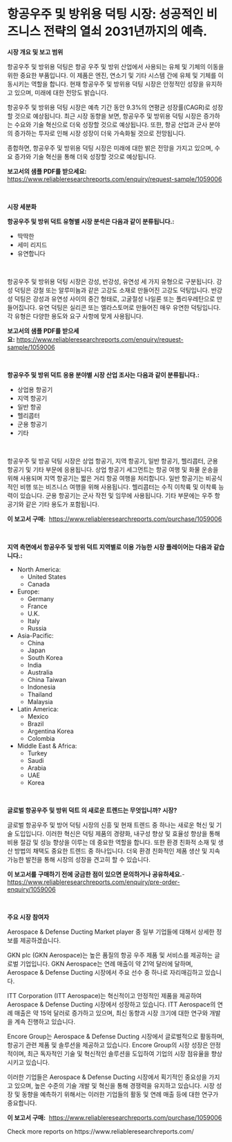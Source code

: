 <p><h1>항공우주 및 방위용 덕팅 시장: 성공적인 비즈니스 전략의 열쇠 2031년까지의 예측.</h1></p><p><strong>시장 개요 및 보고 범위</strong></p>
<p><p>항공우주 및 방위용 덕팅은 항공 우주 및 방위 산업에서 사용되는 유체 및 기체의 이동을 위한 중요한 부품입니다. 이 제품은 엔진, 연소기 및 기타 시스템 간에 유체 및 기체를 이동시키는 역할을 합니다. 현재 항공우주 및 방위용 덕팅 시장은 안정적인 성장을 유지하고 있으며, 미래에 대한 전망도 밝습니다.</p><p>항공우주 및 방위용 덕팅 시장은 예측 기간 동안 9.3%의 연평균 성장률(CAGR)로 성장할 것으로 예상됩니다. 최근 시장 동향을 보면, 항공우주 및 방위용 덕팅 시장은 증가하는 수요와 기술 혁신으로 더욱 성장할 것으로 예상됩니다. 또한, 항공 산업과 군사 분야의 증가하는 투자로 인해 시장 성장이 더욱 가속화될 것으로 전망됩니다.</p><p>종합하면, 항공우주 및 방위용 덕팅 시장은 미래에 대한 밝은 전망을 가지고 있으며, 수요 증가와 기술 혁신을 통해 더욱 성장할 것으로 예상됩니다.</p></p>
<p><strong>보고서의 샘플 PDF를 받으세요:</strong> <a href="https://www.reliableresearchreports.com/enquiry/request-sample/1059006">https://www.reliableresearchreports.com/enquiry/request-sample/1059006</a></p>
<p>&nbsp;</p>
<p><strong>시장 세분화</strong></p>
<p><strong>항공우주 및 방위 덕트 유형별 시장 분석은 다음과 같이 분류됩니다.:</strong></p>
<p><ul><li>딱딱한</li><li>세미 리지드</li><li>유연합니다</li></ul></p>
<p>&nbsp;</p>
<p><p>항공우주 및 방위용 덕팅 시장은 강성, 반강성, 유연성 세 가지 유형으로 구분됩니다. 강성 덕팅은 강철 또는 알루미늄과 같은 고강도 소재로 만들어진 고강도 덕팅입니다. 반강성 덕팅은 강성과 유연성 사이의 중간 형태로, 고굴절성 나일론 또는 폴리우레탄으로 만들어집니다. 유연 덕팅은 실리콘 또는 엘라스토머로 만들어진 매우 유연한 덕팅입니다. 각 유형은 다양한 용도와 요구 사항에 맞게 사용됩니다.</p></p>
<p><strong>보고서의 샘플 PDF를 받으세요:</strong>&nbsp;<a href="https://www.reliableresearchreports.com/enquiry/request-sample/1059006">https://www.reliableresearchreports.com/enquiry/request-sample/1059006</a></p>
<p>&nbsp;</p>
<p><strong> 항공우주 및 방위 덕트 응용 분야별 시장 산업 조사는 다음과 같이 분류됩니다.:</strong></p>
<p><ul><li>상업용 항공기</li><li>지역 항공기</li><li>일반 항공</li><li>헬리콥터</li><li>군용 항공기</li><li>기타</li></ul></p>
<p>&nbsp;</p>
<p><p>항공우주 및 방공 덕팅 시장은 상업 항공기, 지역 항공기, 일반 항공기, 헬리콥터, 군용 항공기 및 기타 부문에 응용됩니다. 상업 항공기 세그먼트는 항공 여행 및 화물 운송을 위해 사용되며 지역 항공기는 짧은 거리 항공 여행을 처리합니다. 일반 항공기는 비공식적인 비행 또는 비즈니스 여행을 위해 사용됩니다. 헬리콥터는 수직 이착륙 및 이착륙 능력이 있습니다. 군용 항공기는 군사 작전 및 임무에 사용됩니다. 기타 부문에는 우주 항공기와 같은 기타 용도가 포함됩니다.</p></p>
<p><strong>이 보고서 구매:</strong>&nbsp; <a href="https://www.reliableresearchreports.com/purchase/1059006">https://www.reliableresearchreports.com/purchase/1059006</a></p>
<p>&nbsp;</p>
<p><strong>지역 측면에서 항공우주 및 방위 덕트 지역별로 이용 가능한 시장 플레이어는 다음과 같습니다.:</strong></p>
<p><ul>
    <li>
        North America:
        <ul>
            <li>United States</li>
            <li>Canada</li>
        </ul>
    </li>
    <li>
        Europe:
        <ul>
            <li>Germany</li>
            <li>France</li>
            <li>U.K.</li>
            <li>Italy</li>
            <li>Russia</li>
        </ul>
    </li>
    <li>
        Asia-Pacific:
        <ul>
            <li>China</li>
            <li>Japan</li>
            <li>South Korea</li>
            <li>India</li>
            <li>Australia</li>
            <li>China Taiwan</li>
            <li>Indonesia</li>
            <li>Thailand</li>
            <li>Malaysia</li>
        </ul>
    </li>
    <li>
        Latin America:
        <ul>
            <li>Mexico</li>
            <li>Brazil</li>
            <li>Argentina Korea</li>
            <li>Colombia</li>
        </ul>
    </li>
    <li>
        Middle East & Africa:
        <ul>
            <li>Turkey</li>
            <li>Saudi</li>
            <li>Arabia</li>
            <li>UAE</li>
            <li>Korea</li>
        </ul>
    </li>
    </ul></p>
<p>&nbsp;</p>
<p><strong>글로벌 항공우주 및 방위 덕트 의 새로운 트렌드는 무엇입니까? 시장?</strong></p>
<p><p>글로벌 항공우주 및 방어 덕팅 시장의 신흥 및 현재 트렌드 중 하나는 새로운 혁신 및 기술 도입입니다. 이러한 혁신은 덕팅 제품의 경량화, 내구성 향상 및 효율성 향상을 통해 비용 절감 및 성능 향상을 이루는 데 중요한 역할을 합니다. 또한 환경 친화적 소재 및 생산 방법의 채택도 중요한 트렌드 중 하나입니다. 더욱 환경 친화적인 제품 생산 및 지속 가능한 발전을 통해 시장의 성장을 견고히 할 수 있습니다.</p></p>
<p><strong>이 보고서를 구매하기 전에 궁금한 점이 있으면 문의하거나 공유하세요.</strong>- <a href="https://www.reliableresearchreports.com/enquiry/pre-order-enquiry/1059006">https://www.reliableresearchreports.com/enquiry/pre-order-enquiry/1059006</a></p>
<p>&nbsp;</p>
<p><strong>주요 시장 참여자</strong></p>
<p><p>Aerospace & Defense Ducting Market player 중 일부 기업들에 대해서 상세한 정보를 제공하겠습니다. </p><p>GKN plc (GKN Aerospace)는 높은 품질의 항공 우주 제품 및 서비스를 제공하는 글로벌 기업입니다. GKN Aerospace는 연례 매출이 약 21억 달러에 달하며, Aerospace & Defense Ducting 시장에서 주요 선수 중 하나로 자리매김하고 있습니다. </p><p>ITT Corporation (ITT Aerospace)는 혁신적이고 안정적인 제품을 제공하여 Aerospace & Defense Ducting 시장에서 성장하고 있습니다. ITT Aerospace의 연례 매출은 약 15억 달러로 증가하고 있으며, 최신 동향과 시장 크기에 대한 연구와 개발을 계속 진행하고 있습니다. </p><p>Encore Group는 Aerospace & Defense Ducting 시장에서 글로벌적으로 활동하며, 항공기 관련 제품 및 솔루션을 제공하고 있습니다. Encore Group의 시장 성장은 안정적이며, 최근 독자적인 기술 및 혁신적인 솔루션을 도입하여 기업의 시장 점유율을 향상시키고 있습니다. </p><p>이러한 기업들은 Aerospace & Defense Ducting 시장에서 획기적인 중요성을 가지고 있으며, 높은 수준의 기술 개발 및 혁신을 통해 경쟁력을 유지하고 있습니다. 시장 성장 및 동향을 예측하기 위해서는 이러한 기업들의 활동 및 연례 매출 등에 대한 연구가 중요합니다.</p></p>
<p><strong>이 보고서 구매:</strong>&nbsp;&nbsp;<a href="https://www.reliableresearchreports.com/purchase/1059006">https://www.reliableresearchreports.com/purchase/1059006</a></p>
<p>Check more reports on https://www.reliableresearchreports.com/</p>
